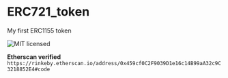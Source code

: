 # ERC721_token
My first ERC1155 token


![MIT licensed](https://img.shields.io/badge/license-MIT-blue.svg)


**Etherscan verified**
`https://rinkeby.etherscan.io/address/0x459cf0C2F9039D1e16c14B99aA32c9C3218852E4#code`